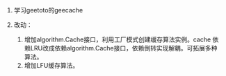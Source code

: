 1. 学习geetoto的geecache

2. 改动：

   1. 增加algorithm.Cache接口，利用工厂模式创建缓存算法实例。cache 依赖LRU改成依赖algorithm.Cache接口，依赖倒转实现解耦。可拓展多种算法。
   2. 增加LFU缓存算法。

   